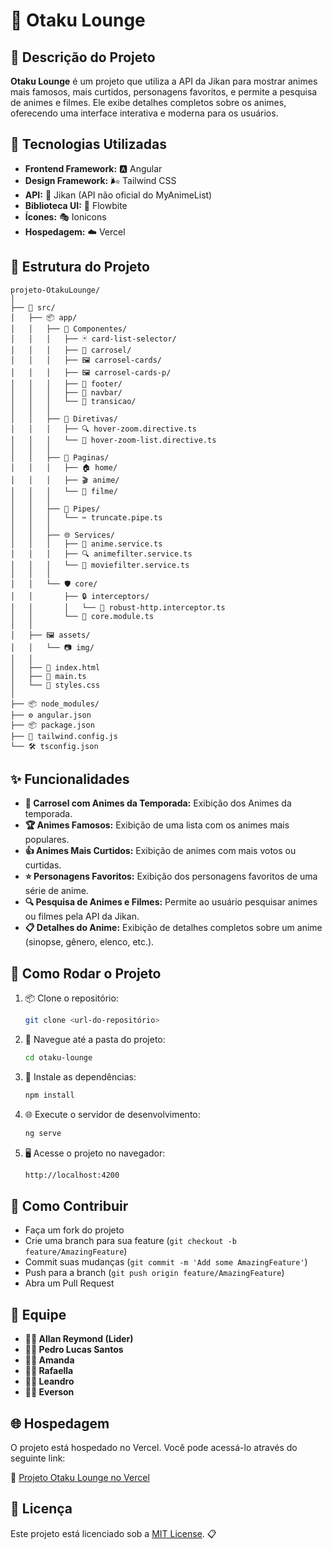 # 🌟 Otaku Lounge

## 📝 Descrição do Projeto
**Otaku Lounge** é um projeto que utiliza a API da Jikan para mostrar animes mais famosos, mais curtidos, personagens favoritos, e permite a pesquisa de animes e filmes. Ele exibe detalhes completos sobre os animes, oferecendo uma interface interativa e moderna para os usuários. 

## 🚀 Tecnologias Utilizadas

- **Frontend Framework:** 🅰️ Angular
- **Design Framework:** 🌬️ Tailwind CSS
- **API:** 🤖 Jikan (API não oficial do MyAnimeList)
- **Biblioteca UI:** 🎨 Flowbite
- **Ícones:** 🎭 Ionicons
- **Hospedagem:** ☁️ Vercel

## 📂 Estrutura do Projeto

```tree
projeto-OtakuLounge/
│
├── 📁 src/
│   ├── 📦 app/
│   │   ├── 🧩 Componentes/
│   │   │   ├── 🃏 card-list-selector/
│   │   │   ├── 🎠 carrosel/
│   │   │   ├── 🖼️ carrosel-cards/
│   │   │   ├── 🖼️ carrosel-cards-p/
│   │   │   ├── 🔻 footer/
│   │   │   ├── 🧭 navbar/
│   │   │   └── 🔄 transicao/
│   │   │
│   │   ├── 🎯 Diretivas/
│   │   │   ├── 🔍 hover-zoom.directive.ts
│   │   │   └── 🔎 hover-zoom-list.directive.ts
│   │   │
│   │   ├── 📄 Paginas/
│   │   │   ├── 🏠 home/
│   │   │   ├── 🎬 anime/
│   │   │   └── 🍿 filme/
│   │   │
│   │   ├── 🔧 Pipes/
│   │   │   └── ✂️ truncate.pipe.ts
│   │   │
│   │   ├── 🌐 Services/
│   │   │   ├── 🤖 anime.service.ts
│   │   │   ├── 🔍 animefilter.service.ts
│   │   │   └── 🎥 moviefilter.service.ts
│   │   │
│   │   └── 🛡️ core/
│   │       ├── 🔒 interceptors/
│   │       │   └── 🚦 robust-http.interceptor.ts
│   │       └── 📡 core.module.ts
│   │
│   ├── 🖼️ assets/
│   │   └── 📷 img/
│   │
│   ├── 📄 index.html
│   ├── 🚀 main.ts
│   └── 🎨 styles.css
│
├── 📦 node_modules/
├── ⚙️ angular.json
├── 📦 package.json
├── 🌈 tailwind.config.js
└── 🛠️ tsconfig.json
```
## ✨ Funcionalidades
- **🎠 Carrosel com Animes da Temporada:** Exibição dos Animes da temporada.
- **🏆 Animes Famosos:** Exibição de uma lista com os animes mais populares.
- **👍 Animes Mais Curtidos:** Exibição de animes com mais votos ou curtidas.
- **⭐ Personagens Favoritos:** Exibição dos personagens favoritos de uma série de anime.
- **🔍 Pesquisa de Animes e Filmes:** Permite ao usuário pesquisar animes ou filmes pela API da Jikan.
- **📋 Detalhes do Anime:** Exibição de detalhes completos sobre um anime (sinopse, gênero, elenco, etc.).

## 🚀 Como Rodar o Projeto

1. 📦 Clone o repositório:
    ```bash
    git clone <url-do-repositório>
    ```

2. 📂 Navegue até a pasta do projeto:
    ```bash
    cd otaku-lounge
    ```

3. 🔧 Instale as dependências:
    ```bash
    npm install
    ```

4. 🌐 Execute o servidor de desenvolvimento:
    ```bash
    ng serve
    ```

5. 🖥️ Acesse o projeto no navegador:
    ```bash
    http://localhost:4200
    ```

## 🤝 Como Contribuir
- Faça um fork do projeto
- Crie uma branch para sua feature (`git checkout -b feature/AmazingFeature`)
- Commit suas mudanças (`git commit -m 'Add some AmazingFeature'`)
- Push para a branch (`git push origin feature/AmazingFeature`)
- Abra um Pull Request

## 👥 Equipe
- **👨‍💻 Allan Reymond (Lider)**
- **👨‍💻 Pedro Lucas Santos**
- **👩‍💻 Amanda**
- **👩‍💻 Rafaella**
- **👨‍💻 Leandro**
- **👨‍💻 Everson**

## 🌐 Hospedagem

O projeto está hospedado no Vercel. Você pode acessá-lo através do seguinte link:

🔗 [Projeto Otaku Lounge no Vercel](otaku-lounge.vercel.app)

## 📄 Licença
Este projeto está licenciado sob a [MIT License](LICENSE). 📋
